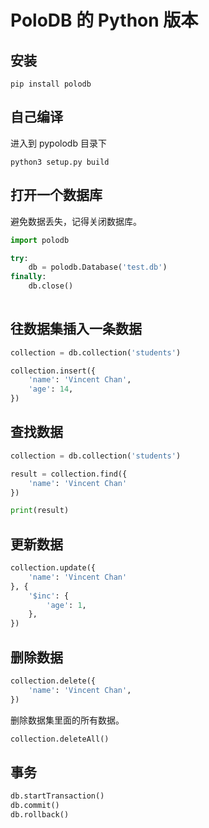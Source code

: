
# PoloDB 的 Python 版本

## 安装

```
pip install polodb
```

## 自己编译

进入到 pypolodb 目录下

```shell script
python3 setup.py build
```

## 打开一个数据库

避免数据丢失，记得关闭数据库。

```python
import polodb

try:
    db = polodb.Database('test.db')
finally:
    db.close()
    
```

## 往数据集插入一条数据

```python
collection = db.collection('students')

collection.insert({
    'name': 'Vincent Chan',
    'age': 14,
})
```

## 查找数据

```python
collection = db.collection('students')

result = collection.find({
    'name': 'Vincent Chan'
})

print(result)
```

## 更新数据

```python
collection.update({
    'name': 'Vincent Chan'
}, {
    '$inc': {
        'age': 1,
    },
})
```

## 删除数据

```python
collection.delete({
    'name': 'Vincent Chan',
})
```

删除数据集里面的所有数据。

```python
collection.deleteAll()
```

## 事务

```python
db.startTransaction()
db.commit()
db.rollback()
```
